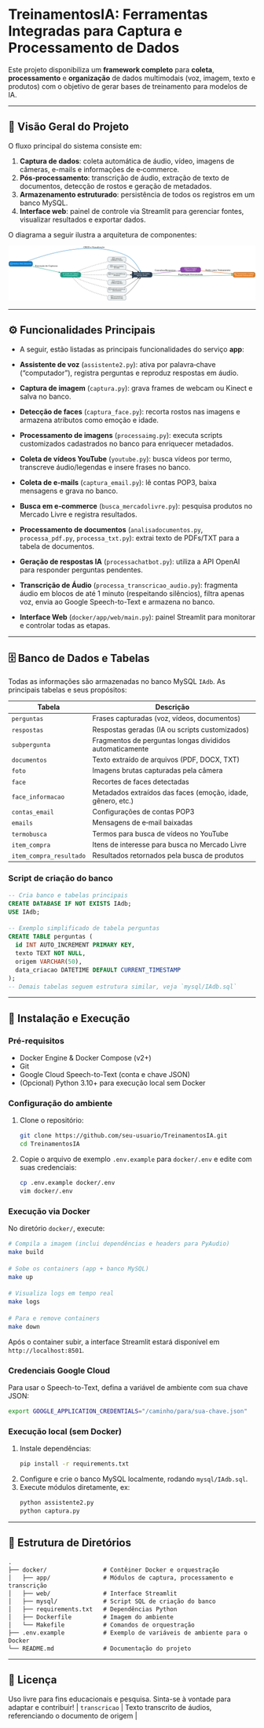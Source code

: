 # TreinamentosIA: Ferramentas Integradas para Captura e Processamento de Dados

Este projeto disponibiliza um **framework completo** para **coleta**, **processamento** e **organização** de dados multimodais (voz, imagem, texto e produtos) com o objetivo de gerar bases de treinamento para modelos de IA.

---

## 📖 Visão Geral do Projeto

O fluxo principal do sistema consiste em:

1. **Captura de dados**: coleta automática de áudio, vídeo, imagens de câmeras, e-mails e informações de e‑commerce.
2. **Pós‑processamento**: transcrição de áudio, extração de texto de documentos, detecção de rostos e geração de metadados.
3. **Armazenamento estruturado**: persistência de todos os registros em um banco MySQL.
4. **Interface web**: painel de controle via Streamlit para gerenciar fontes, visualizar resultados e exportar dados.

O diagrama a seguir ilustra a arquitetura de componentes:

![Arquitetura do Projeto](Diagrama_Ferramentas_Treinamento_Comercial.png)

---

## ⚙️ Funcionalidades Principais
- A seguir, estão listadas as principais funcionalidades do serviço **app**:

- **Assistente de voz** (`assistente2.py`): ativa por palavra‑chave (“computador”), registra perguntas e reproduz respostas em áudio.
- **Captura de imagem** (`captura.py`): grava frames de webcam ou Kinect e salva no banco.
- **Detecção de faces** (`captura_face.py`): recorta rostos nas imagens e armazena atributos como emoção e idade.
- **Processamento de imagens** (`processaimg.py`): executa scripts customizados cadastrados no banco para enriquecer metadados.
- **Coleta de vídeos YouTube** (`youtube.py`): busca vídeos por termo, transcreve áudio/legendas e insere frases no banco.
- **Coleta de e‑mails** (`captura_email.py`): lê contas POP3, baixa mensagens e grava no banco.
- **Busca em e‑commerce** (`busca_mercadolivre.py`): pesquisa produtos no Mercado Livre e registra resultados.
- **Processamento de documentos** (`analisadocumentos.py`, `processa_pdf.py`, `processa_txt.py`): extrai texto de PDFs/TXT para a tabela de documentos.
- **Geração de respostas IA** (`processachatbot.py`): utiliza a API OpenAI para responder perguntas pendentes.
- **Transcrição de Áudio** (`processa_transcricao_audio.py`): fragmenta áudio em blocos de até 1 minuto (respeitando silêncios), filtra apenas voz, envia ao Google Speech-to-Text e armazena no banco.
- **Interface Web** (`docker/app/web/main.py`): painel Streamlit para monitorar e controlar todas as etapas.

---

## 🗄️ Banco de Dados e Tabelas

Todas as informações são armazenadas no banco MySQL `IAdb`. As principais tabelas e seus propósitos:

| Tabela                   | Descrição                                                             |
|--------------------------|-----------------------------------------------------------------------|
| `perguntas`             | Frases capturadas (voz, vídeos, documentos)                           |
| `respostas`             | Respostas geradas (IA ou scripts customizados)                        |
| `subpergunta`           | Fragmentos de perguntas longas divididos automaticamente              |
| `documentos`            | Texto extraído de arquivos (PDF, DOCX, TXT)                           |
| `foto`                  | Imagens brutas capturadas pela câmera                                 |
| `face`                  | Recortes de faces detectadas                                          |
| `face_informacao`       | Metadados extraídos das faces (emoção, idade, gênero, etc.)           |
| `contas_email`          | Configurações de contas POP3                                          |
| `emails`                | Mensagens de e‑mail baixadas                                          |
| `termobusca`            | Termos para busca de vídeos no YouTube                                |
| `item_compra`           | Itens de interesse para busca no Mercado Livre                        |
| `item_compra_resultado` | Resultados retornados pela busca de produtos                          |

### Script de criação do banco

```sql
-- Cria banco e tabelas principais
CREATE DATABASE IF NOT EXISTS IAdb;
USE IAdb;

-- Exemplo simplificado de tabela perguntas
CREATE TABLE perguntas (
  id INT AUTO_INCREMENT PRIMARY KEY,
  texto TEXT NOT NULL,
  origem VARCHAR(50),
  data_criacao DATETIME DEFAULT CURRENT_TIMESTAMP
);
-- Demais tabelas seguem estrutura similar, veja `mysql/IAdb.sql`
```

---

## 🚀 Instalação e Execução

### Pré-requisitos

- Docker Engine & Docker Compose (v2+)
- Git
- Google Cloud Speech-to-Text (conta e chave JSON)
- (Opcional) Python 3.10+ para execução local sem Docker

### Configuração do ambiente

1. Clone o repositório:
   ```bash
   git clone https://github.com/seu-usuario/TreinamentosIA.git
   cd TreinamentosIA
   ```
2. Copie o arquivo de exemplo `.env.example` para `docker/.env` e edite com suas credenciais:
   ```bash
   cp .env.example docker/.env
   vim docker/.env
   ```

### Execução via Docker

No diretório `docker/`, execute:

```bash
# Compila a imagem (inclui dependências e headers para PyAudio)
make build

# Sobe os containers (app + banco MySQL)
make up

# Visualiza logs em tempo real
make logs

# Para e remove containers
make down
```

Após o container subir, a interface Streamlit estará disponível em `http://localhost:8501`.

### Credenciais Google Cloud
Para usar o Speech-to-Text, defina a variável de ambiente com sua chave JSON:
```bash
export GOOGLE_APPLICATION_CREDENTIALS="/caminho/para/sua-chave.json"
```

### Execução local (sem Docker)

1. Instale dependências:
   ```bash
   pip install -r requirements.txt
   ```
2. Configure e crie o banco MySQL localmente, rodando `mysql/IAdb.sql`.
3. Execute módulos diretamente, ex:
   ```bash
   python assistente2.py
   python captura.py
   ```

---

## 📂 Estrutura de Diretórios

```
.
├── docker/                # Contêiner Docker e orquestração
│   ├── app/               # Módulos de captura, processamento e transcrição
│   ├── web/               # Interface Streamlit
│   ├── mysql/             # Script SQL de criação do banco
│   ├── requirements.txt   # Dependências Python
│   ├── Dockerfile         # Imagem do ambiente
│   └── Makefile           # Comandos de orquestração
├── .env.example           # Exemplo de variáveis de ambiente para o Docker
└── README.md              # Documentação do projeto
```

---

## 📝 Licença

Uso livre para fins educacionais e pesquisa. Sinta-se à vontade para adaptar e contribuir!
| `transcricao`           | Texto transcrito de áudios, referenciando o documento de origem       |
